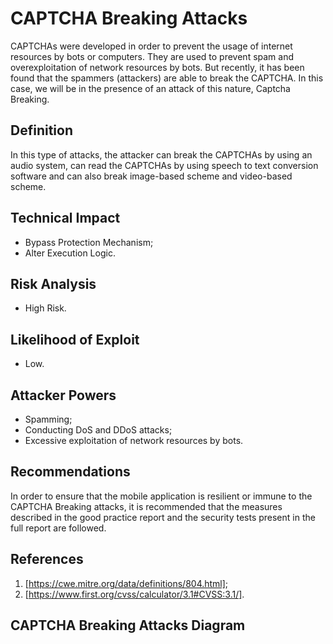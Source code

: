 # CAPTCHA Breaking Attacks


CAPTCHAs were developed in order to prevent the usage of internet resources by bots or computers. They are used to prevent spam and overexploitation of network resources by bots. But recently, it has been found that the spammers (attackers) are able to break the CAPTCHA. In this case, we will be in the presence of an attack of this nature, Captcha Breaking.

## Definition

In this type of attacks, the attacker can break the CAPTCHAs by using an audio system, can read the CAPTCHAs by using speech to text conversion software and can also break image-based scheme and video-based scheme. 

## Technical Impact
* Bypass Protection Mechanism; 
* Alter Execution Logic.

## Risk Analysis
* High Risk.

## Likelihood of Exploit
* Low.

## Attacker Powers

 * Spamming;
 * Conducting DoS and DDoS attacks;
 * Excessive exploitation of network resources by bots.

## Recommendations

In order to ensure that the mobile application is resilient or immune to the CAPTCHA Breaking attacks, it is recommended that the measures described in the good practice report and the security tests present in the full report are followed.

## References
1. [https://cwe.mitre.org/data/definitions/804.html];
2. [https://www.first.org/cvss/calculator/3.1#CVSS:3.1/].


## CAPTCHA Breaking Attacks Diagram

